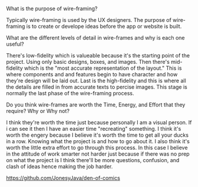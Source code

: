What is the purpose of wire-framing?

Typically wire-framing is used by the UX designers. The purpose of wire-framing is to create or develope ideas before the app or website is built. 

What are the different levels of detail in wire-frames and why is each one useful?

There's low-fidelity which is valueable because it's the starting point of the project. Using only basic designs, boxes, and images. Then there's mid-fidelity which is the "most accurate representation of the layout." This is where components and and features begin to have character and how they're design will be laid out. 
Last is the high-fidelity and this is where all the details are filled in from accurate texts to percise images. This stage is normally the last phase of the wire-framing process. 



Do you think wire-frames are worth the Time, Energy, and Effort that they require? Why or Why not?


I think they're worth the time just because personally I am a visual person. If i can see it then I have an easier time "recreating" something.
I think it's worth the engery because I believe it's worth the time to get all your ducks in a row. Knowing what the project is and how to go about it. 
I also think it's worth the little extra effort to go through this process. In this case I believe in the attitude of work smarter not harder just because if there was no prep on what the project is I think there'll be more questions, confusion, and clash of ideas hence making the job harder. 


https://github.com/JonesyJava/den-of-comics